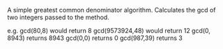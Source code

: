 A simple greatest common denominator algorithm.
Calculates the gcd of two integers passed to the method.

e.g. gcd(80,8) would return 8
     gcd(9573924,48) would return 12
     gcd(0, 8943) returns 8943
     gcd(0,0) returns 0
     gcd(987,39) returns 3

